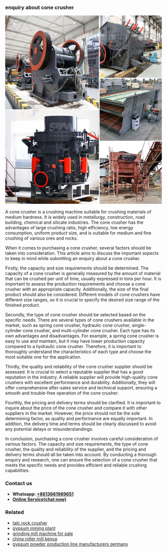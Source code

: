 <h3>enquiry about cone crusher</h3><img src='1708309467.jpg' alt=''><p>A cone crusher is a crushing machine suitable for crushing materials of medium hardness. It is widely used in metallurgy, construction, road building, chemical and silicate industries. The cone crusher has the advantages of large crushing ratio, high efficiency, low energy consumption, uniform product size, and is suitable for medium and fine crushing of various ores and rocks.</p><p>When it comes to purchasing a cone crusher, several factors should be taken into consideration. This article aims to discuss the important aspects to keep in mind while submitting an enquiry about a cone crusher.</p><p>Firstly, the capacity and size requirements should be determined. The capacity of a cone crusher is generally measured by the amount of material that can be crushed per unit of time, usually expressed in tons per hour. It is important to assess the production requirements and choose a cone crusher with an appropriate capacity. Additionally, the size of the final product should also be considered. Different models of cone crushers have different size ranges, so it is crucial to specify the desired size range of the finished product.</p><p>Secondly, the type of cone crusher should be selected based on the specific needs. There are several types of cone crushers available in the market, such as spring cone crusher, hydraulic cone crusher, single-cylinder cone crusher, and multi-cylinder cone crusher. Each type has its own advantages and disadvantages. For example, a spring cone crusher is easy to use and maintain, but it may have lower production capacity compared to a hydraulic cone crusher. Therefore, it is important to thoroughly understand the characteristics of each type and choose the most suitable one for the application.</p><p>Thirdly, the quality and reliability of the cone crusher supplier should be assessed. It is crucial to select a reputable supplier that has a good reputation in the industry. A reliable supplier will provide high-quality cone crushers with excellent performance and durability. Additionally, they will offer comprehensive after-sales service and technical support, ensuring a smooth and trouble-free operation of the cone crusher.</p><p>Fourthly, the pricing and delivery terms should be clarified. It is important to inquire about the price of the cone crusher and compare it with other suppliers in the market. However, the price should not be the sole determining factor, as quality and performance are equally important. In addition, the delivery time and terms should be clearly discussed to avoid any potential delays or misunderstandings.</p><p>In conclusion, purchasing a cone crusher involves careful consideration of various factors. The capacity and size requirements, the type of cone crusher, the quality and reliability of the supplier, and the pricing and delivery terms should all be taken into account. By conducting a thorough enquiry and research, one can ensure the selection of a cone crusher that meets the specific needs and provides efficient and reliable crushing capabilities.</p><h3>Contact us</h3><ul><li><strong>Whatsapp:&nbsp;<a href="https://wa.me/8613661969651">+8613661969651</a></strong></li><li><a href="https://swt.shibang-china.com/?git&amp;zhl&amp;enquiry about cone crusher"><strong>Online Service(chat now)</strong></a></li></ul><h3>Related</h3><ul><li><a href='talc rock crusher.md'>talc rock crusher</a></li><li><a href='gypsum mining plant.md'>gypsum mining plant</a></li><li><a href='grinding mill machine for sale.md'>grinding mill machine for sale</a></li><li><a href='china roller mill kenya.md'>china roller mill kenya</a></li><li><a href='gypsum powder production line manufacturers germany.md'>gypsum powder production line manufacturers germany</a></li></ul>